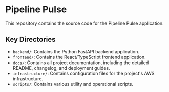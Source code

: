 # Pipeline Pulse

This repository contains the source code for the Pipeline Pulse application.

## Key Directories

*   `backend/`: Contains the Python FastAPI backend application.
*   `frontend/`: Contains the React/TypeScript frontend application.
*   `docs/`: Contains all project documentation, including the detailed README, changelog, and deployment guides.
*   `infrastructure/`: Contains configuration files for the project's AWS infrastructure.
*   `scripts/`: Contains various utility and operational scripts.
